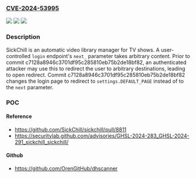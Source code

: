 ### [CVE-2024-53995](https://cve.mitre.org/cgi-bin/cvename.cgi?name=CVE-2024-53995)
![](https://img.shields.io/static/v1?label=Product&message=sickchill&color=blue)
![](https://img.shields.io/static/v1?label=Version&message=%3C%3D%202024.3.1%20&color=brightgreen)
![](https://img.shields.io/static/v1?label=Vulnerability&message=CWE-601%3A%20URL%20Redirection%20to%20Untrusted%20Site%20('Open%20Redirect')&color=brightgreen)

### Description

SickChill is an automatic video library manager for TV shows. A user-controlled `login` endpoint's `next_` parameter takes arbitrary content. Prior to commit c7128a8946c3701df95c285810eb75b2de18bf82, an authenticated attacker may use this to redirect the user to arbitrary destinations, leading to open redirect. Commit c7128a8946c3701df95c285810eb75b2de18bf82 changes the login page to redirect to `settings.DEFAULT_PAGE` instead of to the `next` parameter.

### POC

#### Reference
- https://github.com/SickChill/sickchill/pull/8811
- https://securitylab.github.com/advisories/GHSL-2024-283_GHSL-2024-291_sickchill_sickchill/

#### Github
- https://github.com/OrenGitHub/dhscanner

